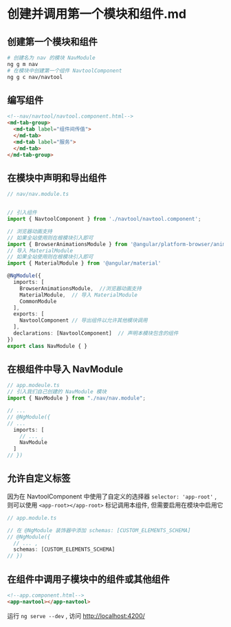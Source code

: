 # 创建并调用第一个模块和组件.md

## 创建第一个模块和组件

```bash
# 创建名为 nav 的模块 NavModule
ng g m nav
# 在模块中创建第一个组件 NavtoolComponent
ng g c nav/navtool
```

## 编写组件

```html
<!--nav/navtool/navtool.component.html-->
<md-tab-group>
  <md-tab label="组件间传值">
  </md-tab>
  <md-tab label="服务">
  </md-tab>
</md-tab-group>
```


## 在模块中声明和导出组件

```ts
// nav/nav.module.ts


// 引入组件
import { NavtoolComponent } from './navtool/navtool.component';

// 浏览器动画支持
// 如果全站使用则在根模块引入即可
import { BrowserAnimationsModule } from '@angular/platform-browser/animations';
// 导入 MaterialModule
// 如果全站使用则在根模块引入即可
import { MaterialModule } from '@angular/material'

@NgModule({
  imports: [
    BrowserAnimationsModule,  //浏览器动画支持
    MaterialModule,  // 导入 MaterialModule
    CommonModule
  ],
  exports: [
    NavtoolComponent // 导出组件以允许其他模块调用
  ],
  declarations: [NavtoolComponent]  // 声明本模块包含的组件
})
export class NavModule { }

```



## 在根组件中导入 NavModule

```ts
// app.modeule.ts
// 引入我们自己创建的 NavModule 模块
import { NavModule } from "./nav/nav.module";

// ...
// @NgModule({
// ...
  imports: [
    // ... ,
    NavModule
  ]
// })

```

## 允许自定义标签

因为在 NavtoolComponent 中使用了自定义的选择器 `selector: 'app-root'` , 则可以使用 `<app-root></app-root>` 标记调用本组件, 但需要启用在模块中启用它

```ts
// app.module.ts

// 在 @NgModule 装饰器中添加 schemas: [CUSTOM_ELEMENTS_SCHEMA]
// @NgModule({
  // ... ,
  schemas: [CUSTOM_ELEMENTS_SCHEMA]
// })
```

## 在组件中调用子模块中的组件或其他组件

```html
<!--app.component.html-->
<app-navtool></app-navtool>
```

运行 `ng serve --dev` , 访问 <http://localhost:4200/>